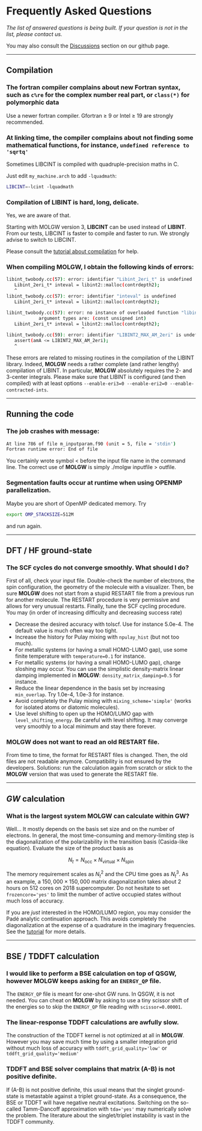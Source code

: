 # Frequently Asked Questions


	
*The list of answered questions is being built. If your question is not in the list, please contact us.*

You may also consult the [Discussions](https://github.com/bruneval/molgw/discussions) section on our github page.


---
## Compilation

### The fortran compiler complains about new Fortran syntax, such as `c%re` for the complex number real part, or `class(*)` for polymorphic data

Use a newer fortran compiler. Gfortran  ≥ 9 or Intel ≥ 19 are strongly recommended.


### At linking time, the compiler complains about not finding some mathematical functions, for instance, `undefined reference to 'sqrtq'`

Sometimes LIBCINT is compiled with quadruple-precision maths in C.

Just edit `my_machine.arch` to add `-lquadmath`:

```sh
LIBCINT=-lcint -lquadmath
```


### Compilation of LIBINT is hard, long, delicate.

Yes, we are aware of that.

Starting with MOLGW version 3, **LIBCINT** can be used instead of **LIBINT**.
From our tests, LIBCINT is faster to compile and faster to run.
We strongly advise to switch to LIBCINT.

Please consult the [tutorial about compilation](tuto_compilation.md) for help.


### When compiling **MOLGW**, I obtain the following kinds of errors:

```sh
libint_twobody.cc(57): error: identifier "Libint_2eri_t" is undefined
   Libint_2eri_t* inteval = libint2::malloc(contrdepth2);
   ^
libint_twobody.cc(57): error: identifier "inteval" is undefined
   Libint_2eri_t* inteval = libint2::malloc(contrdepth2);

libint_twobody.cc(57): error: no instance of overloaded function "libint2::malloc" matches the argument list
            argument types are: (const unsigned int)
   Libint_2eri_t* inteval = libint2::malloc(contrdepth2);
                            ^
libint_twobody.cc(59): error: identifier "LIBINT2_MAX_AM_2eri" is undefined
   assert(amA <= LIBINT2_MAX_AM_2eri);
   ^
```
These errors are related to missing routines in the compilation of the LIBINT library.
Indeed, **MOLGW** needs a rather complete (and rather lengthy) compilation of LIBINT.
In particular, **MOLGW** absolutely requires the 2- and 3-center integrals.
Please make sure that LIBINT is configured (and then compiled) with at least options `--enable-eri3=0 --enable-eri2=0 --enable-contracted-ints`.


---
## Running the code 

### The job crashes with message:

```sh
At line 786 of file m_inputparam.f90 (unit = 5, file = 'stdin')
Fortran runtime error: End of file
```
You certainly wrote symbol < before the input file name in the command line. The correct use of **MOLGW** is simply ./molgw inputfile > outfile.

### Segmentation faults occur at runtime when using OPENMP parallelization.

Maybe you are short of OpenMP dedicated memory. Try
```sh
export OMP_STACKSIZE=512M
```
and run again.


---
## DFT / HF ground-state

### The SCF cycles do not converge smoothly. What should I do?

First of all, check your input file. Double-check the number of electrons, the spin configuration, the geometry of the molecule with a visualizer.
Then, be sure **MOLGW** does not start from a stupid RESTART file from a previous run for another molecule. The RESTART procedure is very permissive and allows for very unusual restarts.
Finally, tune the SCF cycling procedure. You may (in order of increasing difficulty and decreasing success rate)

- Decrease the desired accuracy with tolscf. Use for instance 5.0e-4. The default value is much often way too tight.
- Increase the history for Pulay mixing with `npulay_hist` (but not too much).
- For metallic systems (or having a small HOMO-LUMO gap), use some finite temperature with `temperature=0.1` for instance.
- For metallic systems (or having a small HOMO-LUMO gap), charge sloshing may occur. You can use the simplistic density-matrix linear damping implemented in **MOLGW**: `density_matrix_damping=0.5` for instance.
- Reduce the linear dependence in the basis set by increasing `min_overlap`. Try 1.0e-4, 1.0e-3 for instance.
- Avoid completely the Pulay mixing with `mixing_scheme='simple'` (works for isolated atoms or diatomic molecules).
- Use level shifting to open up the HOMO/LUMO gap with `level_shifting_energy`. Be careful with level shifting.
It may converge very smoothly to a local minimum and stay there forever.

### **MOLGW** does not want to read an old RESTART file.

From time to time, the format for RESTART files is changed. Then, the old files are not readable anymore.
Compatibility is not ensured by the developers.
Solutions: run the calculation again from scratch or stick to the **MOLGW** version that was used to generate the RESTART file.


---
## $GW$ calculation

### What is the largest system **MOLGW** can calculate within GW?

Well... It mostly depends on the basis set size and on the number of electrons.
In general, the most time-consuming and memory-limiting step is the diagonalization of the polarizability in the transition basis (Casida-like equation).
Evaluate the size of the product basis as

$$
N_{t} = N_\mathrm{occ} \times N_\mathrm{virtual} \times N_\mathrm{spin}
$$

The memory requirement scales as $N_{t}^2$ and the CPU time goes as $N_{t}^3$.
As an example, a $150,000 \times 150,000$ matrix diagonalization takes about 2 hours on 512 cores on 2018 supercomputer.
Do not hesitate to set `frozencore='yes'` to limit the number of active occupied states without much loss of accuracy.

If you are *just* interested in the HOMO/LUMO region, you may consider the Padé analytic continuation approach.
This avoids completely the diagonalization at the expense of a quadrature in the imaginary frequencies.
See the [tutorial](tuto_gw.md) for more details.


---
## BSE / TDDFT calculation

### I would like to perform a BSE calculation on top of QSGW, however **MOLGW** keeps asking for an `ENERGY_QP` file.

The `ENERGY_QP` file is meant for one-shot GW runs. In QSGW, it is not needed. You can cheat on **MOLGW** by asking to use a tiny scissor shift of the energies so to skip the `ENERGY_QP` file reading with `scissor=0.00001`.

### The linear-response TDDFT calculations are awfully slow.

The construction of the TDDFT kernel is not optimized at all in **MOLGW**.
However you may save much time by using a smaller integration grid without much loss of accuracy with `tddft_grid_quality='low'` or `tddft_grid_quality='medium'`

### TDDFT and BSE solver complains that matrix (A-B) is not positive definite.

If (A-B) is not positive definite, this usual means that the singlet ground-state is metastable against a triplet ground-state.
As a consequence, the BSE or TDDFT will have negative neutral excitations.
Switching on the so-called Tamm-Dancoff approximation with `tda='yes'` may numerically solve the problem.
The literature about the singlet/triplet instability is vast in the TDDFT community.



